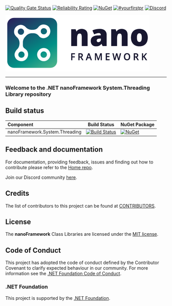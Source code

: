 [![Quality Gate Status](https://sonarcloud.io/api/project_badges/measure?project=nanoframework_lib-nanoframework.System.Threading&metric=alert_status)](https://sonarcloud.io/dashboard?id=nanoframework_lib-nanoframework.System.Threading) [![Reliability Rating](https://sonarcloud.io/api/project_badges/measure?project=nanoframework_lib-nanoframework.System.Threading&metric=reliability_rating)](https://sonarcloud.io/dashboard?id=nanoframework_lib-nanoframework.System.Threading) [![NuGet](https://img.shields.io/nuget/dt/nanoFramework.System.Threading.svg?label=NuGet&style=flat&logo=nuget)](https://www.nuget.org/packages/nanoFramework.System.Threading/) [![#yourfirstpr](https://img.shields.io/badge/first--timers--only-friendly-blue.svg)](https://github.com/nanoframework/Home/blob/main/CONTRIBUTING.md) [![Discord](https://img.shields.io/discord/478725473862549535.svg?logo=discord&logoColor=white&label=Discord&color=7289DA)](https://discord.gg/gCyBu8T)

![nanoFramework logo](https://raw.githubusercontent.com/nanoframework/Home/main/resources/logo/nanoFramework-repo-logo.png)

-----

### Welcome to the .NET **nanoFramework** System.Threading Library repository

## Build status

| Component | Build Status | NuGet Package |
|:-|---|---|
| nanoFramework.System.Threading | [![Build Status](https://dev.azure.com/nanoframework/System.Threading/_apis/build/status/System.Threading?repoName=nanoframework%2FSystem.Threading&branchName=main)](https://dev.azure.com/nanoframework/System.Threading/_build/latest?definitionId=66&repoName=nanoframework%2FSystem.Threading&branchName=main) | [![NuGet](https://img.shields.io/nuget/v/nanoFramework.System.Threading.svg?label=NuGet&style=flat&logo=nuget)](https://www.nuget.org/packages/nanoFramework.System.Threading/) |

## Feedback and documentation

For documentation, providing feedback, issues and finding out how to contribute please refer to the [Home repo](https://github.com/nanoframework/Home).

Join our Discord community [here](https://discord.gg/gCyBu8T).

## Credits

The list of contributors to this project can be found at [CONTRIBUTORS](https://github.com/nanoframework/Home/blob/main/CONTRIBUTORS.md).

## License

The **nanoFramework** Class Libraries are licensed under the [MIT license](LICENSE.md).

## Code of Conduct

This project has adopted the code of conduct defined by the Contributor Covenant to clarify expected behaviour in our community.
For more information see the [.NET Foundation Code of Conduct](https://dotnetfoundation.org/code-of-conduct).

### .NET Foundation

This project is supported by the [.NET Foundation](https://dotnetfoundation.org).
